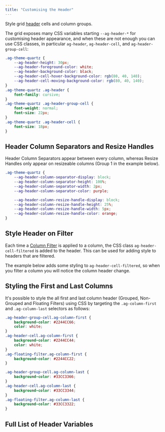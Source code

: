 ```yaml
---
title: "Customising the Header"
---
```


Style grid [header](/column-headers/) cells and column groups.

The grid exposes many CSS variables starting `--ag-header-*` for customising header appearance, and when these are not enough you can use CSS classes, in particular `ag-header`, `ag-header-cell`, and `ag-header-group-cell`:

```css
.ag-theme-quartz {
    --ag-header-height: 30px;
    --ag-header-foreground-color: white;
    --ag-header-background-color: black;
    --ag-header-cell-hover-background-color: rgb(80, 40, 140);
    --ag-header-cell-moving-background-color: rgb(80, 40, 140);
}
.ag-theme-quartz .ag-header {
    font-family: cursive;
}
.ag-theme-quartz .ag-header-group-cell {
    font-weight: normal;
    font-size: 22px;
}
.ag-theme-quartz .ag-header-cell {
    font-size: 18px;
}
```

<grid-example title='Colour Customisation' name='header-customisation' type='generated' options='{ "exampleHeight": 400 }'></grid-example>

## Header Column Separators and Resize Handles

Header Column Separators appear between every column, whereas Resize Handles only appear on resizeable columns (Group 1 in the example below).

```css
.ag-theme-quartz {
    --ag-header-column-separator-display: block;
    --ag-header-column-separator-height: 100%;
    --ag-header-column-separator-width: 2px;
    --ag-header-column-separator-color: purple;

    --ag-header-column-resize-handle-display: block;
    --ag-header-column-resize-handle-height: 25%;
    --ag-header-column-resize-handle-width: 5px;
    --ag-header-column-resize-handle-color: orange;
}
```

<grid-example title='Column Separators' name='header-customisation-columns' type='generated' options='{ "exampleHeight": 400 }'></grid-example>

## Style Header on Filter

Each time a [Column Filter](/filtering/) is applied to a column, the CSS class `ag-header-cell-filtered` is added to the header. This can be used for adding style to headers that are filtered.

The example below adds some styling to `ag-header-cell-filtered`, so when you filter a column you will notice the column header change.

<grid-example title='Style Header' name='style-header-on-filter' type='generated' options='{ "exampleHeight": 520 }'></grid-example>

## Styling the First and Last Columns

It's possible to style the all first and last column header (Grouped, Non-Grouped and Floating Filters) using CSS by targeting the `.ag-column-first` and `.ag-column-last` selectors as follows:

```css
.ag-header-group-cell.ag-column-first {
    background-color: #2244CC66;
    color: white;
}
.ag-header-cell.ag-column-first {
    background-color: #2244CC44;
    color: white;
}
.ag-floating-filter.ag-column-first {
    background-color: #2244CC22;
}

.ag-header-group-cell.ag-column-last {
    background-color: #33CC3366;
}
.ag-header-cell.ag-column-last {
    background-color: #33CC3344;
}
.ag-floating-filter.ag-column-last {
    background-color: #33CC3322;
}
```

<grid-example title='Style Header' name='style-header-first-last' type='generated' options='{ "exampleHeight": 520 }'></grid-example>

## Full List of Header Variables

<api-documentation source='global-style-customisation-variables/resources/variables.json' section='variables' config='{"namePattern": "--ag-header", "maxLeftColumnWidth": 35, "hideHeader": true}'></api-documentation>


